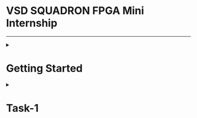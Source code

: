 # VSD SQUADRON FPGA Mini Internship 
---
<details>
  <summary> 
    
# Getting Started 
  </summary>

   Let's start the virtual box(I have changed the Desktop background!)
![image](https://github.com/user-attachments/assets/22ad717b-27bb-473d-b614-9c4bdd4872a4)

Lets open the Terminal
![image](https://github.com/user-attachments/assets/e86f69ee-5b65-4d5c-b2b8-c8cfcc6da551)

Lets check the Blink_Led file (Which is a sample file pre-stored)
![image](https://github.com/user-attachments/assets/064969bd-537d-449a-b7a9-ab5d0e1ac8a7)

There were only 3 files when I installed. But when I run the code, there were more files which are generated. 

These are the real files (I deleted the generated files 😃)
![image](https://github.com/user-attachments/assets/e4b37ab0-3b3d-45eb-ac14-df3bed1a9a71)

- .v file stands for "Verilog" file

- .pcf file stands for "Physical Constraints File"

- And a Makefile is a script used with the "make" build system to automate repetitive tasks in compiling, synthesizing, and uploading designs to an FPGA. It defines rules for building projects efficiently, ensuring dependencies are handled correctly.

So now we know the basics, right? Come, lets check the Tasks and their steps 🥳

  </details>
    
<details>
  <summary> 
    
# Task-1 
  </summary>
  
  <details>
  <summary> 
    
## Objective:
  </summary>
               
Participants are expected to understand and document the provided Verilog code, create the necessary PCF file, and integrate the design with the VSDSquadron FPGA Mini board using the provided datasheet.

</details>
<details>
  <summary> 
        
## Step 1 Understanding the Verilog Code
  </summary>

 This is the Verilog code link- https://github.com/thesourcerer8/VSDSquadron_FM/blob/main/led_blue/top.v 
Remove the first # while using


 ```bash
  #module top (
  output wire led_red  , 
  output wire led_blue , 
  output wire led_green , 
  input wire hw_clk, 
  output wire testwire
);

  wire        int_osc            ;
  reg  [27:0] frequency_counter_i;

  assign testwire = frequency_counter_i[5];
 
  always @(posedge int_osc) begin
    frequency_counter_i <= frequency_counter_i + 1'b1;
  end

  SB_HFOSC #(.CLKHF_DIV ("0b10")) u_SB_HFOSC ( .CLKHFPU(1'b1), .CLKHFEN(1'b1), .CLKHF(int_osc));

  SB_RGBA_DRV RGB_DRIVER (
    .RGBLEDEN(1'b1                                            ),
    .RGB0PWM (1'b0), // red
    .RGB1PWM (1'b0), // green
    .RGB2PWM (1'b1), // blue
    .CURREN  (1'b1                                            ),
    .RGB0    (led_red                                       ), 
    .RGB1    (led_green                                       ),
    .RGB2    (led_blue                                        )
  );
  defparam RGB_DRIVER.RGB0_CURRENT = "0b000001";
  defparam RGB_DRIVER.RGB1_CURRENT = "0b000001";
  defparam RGB_DRIVER.RGB2_CURRENT = "0b000001";

endmodule
```
---
Now let us understand what is it

```bash
1. This Verilog module, named "top", is designed for a FPGA board
   We have the Outputs 
2. "led_red, led_blue, led_green": Control an RGB LED.
3. "testwire": Outputs a signal derived from an internal counter.
4. the "int_osc" is the Internal Oscillator output.
   And as well as Inputs
5. "hw_clk": An external hardware oscillator
6. "frequency_counter_i"is a counter that increments on every internal clock cycle.
7. There is a High Frequency Internal Oscillator, That is "SB_HFOSC"
8. The function "0b10" Divides the base clock by 4, that is, divides 48MHz by 4, to give 12MHz
9. There is a RGB led driver "SB_RGBA_DRV"
10. There are few PWM input too
"RGB0PWM = 0" → Red LED OFF
"RGB1PWM = 0" → Green LED OFF
"RGB2PWM = 1" → Blue LED ON
"defparam" sets the lowest brightness (Default Parameters)
There is also a code line stating the RGB numbers-
RGB0 → led_red
RGB1 → led_green
RGB2 → led_blue
 ```
# Now what is the Purpose of the Module?
~Generates an internal clock using an FPGA’s high-frequency oscillator (SB_HFOSC).
~Implements a 28-bit counter to create a lower-frequency signal.
~Drives an RGB LED using the SB_RGBA_DRV hardware block.
~Outputs a test signal (testwire) from the counter’s 5th bit, creating a low-frequency square wave.

# Description of internal logic and oscillator 
```bash
"SB_HFOSC" is an Internal Oscillator

SB_HFOSC #(.CLKHF_DIV ("0b10")) u_SB_HFOSC ( 
 .CLKHFPU(1'b1), 
 .CLKHFEN(1'b1), 
 .CLKHF(int_osc)
 ) ;

SB_HFOSC is a built-in FPGA high-frequency oscillator.
CLKHF_DIV = "0b10" sets the oscillator frequency to 12 MHz (48 MHz ÷ 4).
The output int_osc is the clock signal used in the module.
There is a Frequency counter too
A 28-bit counter (frequency_counter_i) increments on every positive clock edge.
Since int_osc is 12 MHz, the counter increases every 83.3 ns.
testwire toggles at ~187.5 kHz, acting as a test signal.
 ```
# What is the Functionality of the RGB LED Driver and Relationship to Outputs
First let us check waht is the RGB LED driver here
```bash

  SB_RGBA_DRV RGB_DRIVER (
    .RGBLEDEN(1'b1),
    .RGB0PWM (1'b0), 
    .RGB1PWM (1'b0),
    .RGB2PWM (1'b1),
    .CURREN  (1'b1),
    .RGB0    (led_red), 
    .RGB1    (led_green),
    .RGB2    (led_blue)
  );
  defparam RGB_DRIVER.RGB0_CURRENT = "0b000001";
  defparam RGB_DRIVER.RGB1_CURRENT = "0b000001";
  defparam RGB_DRIVER.RGB2_CURRENT = "0b000001";

endmodule


Here you can see that there is a driver, "SB_RGBA_DRV"
This is a special hardware block that directly drives an RGB LED.
RGBLEDEN = 1'b1 enables the driver.
PWM Inputs
RGB0PWM = 0 - Red LED OFF
RGB1PWM = 0 - Green LED OFF
RGB2PWM = 1 - Blue LED ON
Outputs
RGB0 → led_red
RGB1 → led_green
RGB2 → led_blue
These connect to the actual LED pins.
Check the 
Sets the current (brightness) for each LED color.
0b000001 = low brightness.
The Blue LED (led_blue) is always ON, while Red and Green are OFF.
The LED pins (led_red, led_green, led_blue) directly connect to the RGB LED hardware.
TIP-Modifying RGBxPWM dynamically could change the LED color.
```
Wanted the table for the functionality??
Here you go
![image](https://github.com/user-attachments/assets/2c5673c4-0e2a-424f-8845-3fb1efb36ba2)

</details>

<details>
  <summary>
    
## Step 2: Creating the PCF File
  </summary>
  
  Access the PCF file from the provided link: https://github.com/thesourcerer8/VSDSquadron_FM/blob/main/led_blue/VSDSquadronFM.pcf
  This the code
  ```bash
set_io  led_red	39
set_io  led_blue 40
set_io  led_green 41
set_io  hw_clk 20
set_io  testwire 17
```
# What does it say?
set_io → Assigns a Verilog signal to a specific physical FPGA pin.
<led_blue> (example) → The name of the signal in the Verilog code.
<40> (example) → The pin number
```bash
Name of Signal   Pin number     Functionality
led_red	           39	        Red LED output
led_blue	   40	        Blue LED output
led_green	   41	        Green LED output
hw_clk	           20	        External hardware clock input
testwire	   17	        Test signal output
```
The pin mappings are connected to the chip.

```
Pin	Signal	  Function in Verilog	          Function in Hardware
39	led_red	         Controls red LED	          Red LED output
40	led_blue	 Controls blue LED	          Blue LED output (Always ON)
41	led_green	 Controls green LED	          Green LED output (OFF)
20	hw_clk	         Unused in Verilog	          Reserved for external clock
17	testwire	 Outputs a slow test signal	  Debugging pin
```
# What does it Imply?
**The blue LED is always on (1'b1).**

**The red and green LEDs are off (1'b0).**

**The design uses an internal oscillator, so hw_clk is unused.**

**Test Wire outputs a debugging signal that can be checked with an oscilloscope.**

# Creating a PCF file
Access the pcf file from the attachments, They are working in my board successfully.
</details>

<details>
  <summary> 
    
## Step-3 Implement in VSDsquadron  
  </summary>

  First lets check the Blue project
   Refer to the Datasheet to upload it. these are the results
   ---
   ![image](https://github.com/user-attachments/assets/ac9cc3ea-309f-4a08-95ec-8950bc8f115b)
The Blue LED is ON 

# Now lets check my own project
These were the stunning results
---
I had a hard time taking the photos of the superfast blinker

# first 0.5 second
![image](https://github.com/user-attachments/assets/9ee41d0a-8c31-4d53-a3eb-8b59579aa71d)

# The red led is on

# Immediately, 
![image](https://github.com/user-attachments/assets/f275b34b-bbc4-4358-a114-b8cc4f4fa038)

# The blue is on

 **And this continues**

</details>

<details>
 <summary>

   ## Step-4 Final Documentation
 </summary>
 
 # Summary of the Verilog Code Functionality
 
The given Verilog code is designed for an FPGA board to drive an RGB LED and generate a test signal. It uses an internal high frequency oscillator to increment a counter, which in turn affects the test output. The RGB LED driver is instantiated but hardcoded to enable only the blue LED.

# Key Components of the Code:

# 1. Internal Oscillator (SB_HFOSC)

- Generates the clock signal (int_osc), which is used as the main timing source.

- The frequency divider is set to "0b10", which likely corresponds to a specific clock frequency.

# 2. Counter (frequency_counter_i)

- A 28-bit counter increments on every clock cycle of int_osc.

- The 6th bit (frequency_counter_i[5]) is used as an output (testwire), likely generating a low-frequency test signal.

# 3. RGB LED Driver (SB_RGBA_DRV)

- Controls the onboard RGB LED with RGB0, RGB1, and RGB2 connected to led_red, led_green, and led_blue, respectively.

- Only the blue LED (RGB2PWM) is enabled (1'b1), meaning the LED will only light up blue.

- The brightness for each LED channel is set to the lowest level (0b000001).

## Pin Mappings

```
Pin	Signal	  Function in Verilog	          Function in Hardware
39	led_red	         Controls red LED	          Red LED output
40	led_blue	 Controls blue LED	          Blue LED output (Always ON)
41	led_green	 Controls green LED	          Green LED output (OFF)
20	hw_clk	         Unused in Verilog	          Reserved for external clock
17	testwire	 Outputs a slow test signal	  Debugging pin
```
# Integration Steps and Observations while Working with the FPGA Mini Board

## 1. Synthesis & Implementation:

- The Verilog code needs to be synthesized using a tool like Yosys and implemented with NextPNR or a similar FPGA place-and-route tool.

- The PCF file ensures the correct mapping of logic to physical FPGA pins.

## 2. Programming the FPGA:

- After generating the bitstream, it must be loaded onto the FPGA using OpenFPGALoader or vendor-specific tools.

## 3. Hardware Testing:

- Upon power-up, the onboard oscillator starts running.

- The counter increments, affecting testwire, which can be probed with an oscilloscope or logic analyzer.

- The RGB LED should glow blue because of the SB_RGBA_DRV configuration.

- If there are any Mistakes, or the output is not as expected, this is a way to correct it.

# Challenges Faced

Overall, I have faced many challenges like
- Virtual Box is not responding
- USB Device not detected
- Code mappings are mismatched
- Timing mismatch and so on.

For **MOST OF THESE PROBLEMS**, the Solution was restarting the computer and Virtual box. But these were the extra solutions for them, respectively.
- Restart the Virtual box/Computer OR Check if it has been properly installed as per the datasheet.
- Go to Devices in Virtual machine>USB>And then select the board name (FTDI Single) an so on OR Restart the machine OR check the USB cable.
- Recheck the code again and find the mistakes
- Restart the machine OR check the code.
  
 </details>

</details>


 



